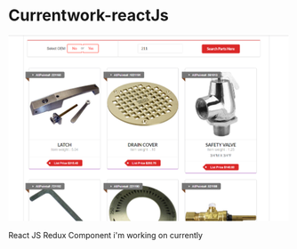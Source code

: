 # Currentwork-reactJs


![Alt text](https://raw.githubusercontent.com/mohaperera/Currentwork-reactJs/master/1Million%20product%20search%20using%20react%20js%20and%20redux.PNG "React Redux")

React JS Redux Component i'm working on currently 



